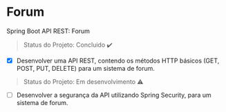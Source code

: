 # Forum
Spring Boot API REST: Forum

> Status do Projeto: Concluido :heavy_check_mark:

- [X] Desenvolver uma API REST, contendo os métodos HTTP básicos (GET, POST, PUT, DELETE) para um sistema de forum.

> Status do Projeto: Em desenvolvimento :warning:

- [ ] Desenvolver a segurança da API utilizando Spring Security, para um sistema de forum.
